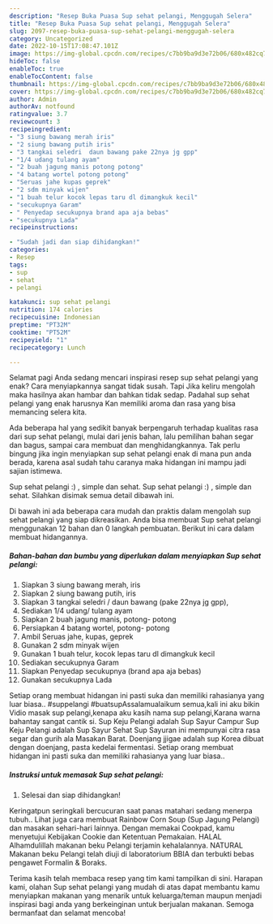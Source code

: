 ```yaml
---
description: "Resep Buka Puasa Sup sehat pelangi, Menggugah Selera"
title: "Resep Buka Puasa Sup sehat pelangi, Menggugah Selera"
slug: 2097-resep-buka-puasa-sup-sehat-pelangi-menggugah-selera
category: Uncategorized
date: 2022-10-15T17:08:47.101Z
image: https://img-global.cpcdn.com/recipes/c7bb9ba9d3e72b06/680x482cq70/sup-sehat-pelangi-foto-resep-utama.jpg
hideToc: false
enableToc: true
enableTocContent: false
thumbnail: https://img-global.cpcdn.com/recipes/c7bb9ba9d3e72b06/680x482cq70/sup-sehat-pelangi-foto-resep-utama.jpg
cover: https://img-global.cpcdn.com/recipes/c7bb9ba9d3e72b06/680x482cq70/sup-sehat-pelangi-foto-resep-utama.jpg
author: Admin
authorAv: notfound
ratingvalue: 3.7
reviewcount: 3
recipeingredient:
- "3 siung bawang merah iris"
- "2 siung bawang putih iris"
- "3 tangkai seledri  daun bawang pake 22nya jg gpp"
- "1/4 udang tulang ayam"
- "2 buah jagung manis potong potong"
- "4 batang wortel potong potong"
- "Seruas jahe kupas geprek"
- "2 sdm minyak wijen"
- "1 buah telur kocok lepas taru dl dimangkuk kecil"
- "secukupnya Garam"
- " Penyedap secukupnya brand apa aja bebas"
- "secukupnya Lada"
recipeinstructions:

- "Sudah jadi dan siap dihidangkan!"
categories:
- Resep
tags:
- sup
- sehat
- pelangi

katakunci: sup sehat pelangi 
nutrition: 174 calories
recipecuisine: Indonesian
preptime: "PT32M"
cooktime: "PT52M"
recipeyield: "1"
recipecategory: Lunch

---
```



Selamat pagi Anda sedang mencari inspirasi resep sup sehat pelangi yang enak? Cara menyiapkannya sangat tidak susah. Tapi Jika keliru mengolah maka hasilnya akan hambar dan bahkan tidak sedap. Padahal sup sehat pelangi yang enak harusnya Kan memiliki aroma dan rasa yang bisa memancing selera kita.


Ada beberapa hal yang sedikit banyak berpengaruh terhadap kualitas rasa dari sup sehat pelangi, mulai dari jenis bahan, lalu pemilihan bahan segar dan bagus, sampai cara membuat dan menghidangkannya. Tak perlu bingung jika ingin menyiapkan sup sehat pelangi enak di mana pun anda berada, karena asal sudah tahu caranya maka hidangan ini mampu jadi sajian istimewa.

Sup sehat pelangi :) , simple dan sehat. Sup sehat pelangi :) , simple dan sehat. Silahkan disimak semua detail dibawah ini.


Di bawah ini ada beberapa cara mudah dan praktis dalam mengolah sup sehat pelangi yang siap dikreasikan. Anda bisa membuat Sup sehat pelangi menggunakan 12 bahan dan 0 langkah pembuatan. Berikut ini cara dalam membuat hidangannya.

<!--inarticleads1-->

##### Bahan-bahan dan bumbu yang diperlukan dalam menyiapkan Sup sehat pelangi:

1. Siapkan 3 siung bawang merah, iris
1. Siapkan 2 siung bawang putih, iris
1. Siapkan 3 tangkai seledri / daun bawang (pake 22nya jg gpp),
1. Sediakan 1/4 udang/ tulang ayam
1. Siapkan 2 buah jagung manis, potong- potong
1. Persiapkan 4 batang wortel, potong- potong
1. Ambil Seruas jahe, kupas, geprek
1. Gunakan 2 sdm minyak wijen
1. Gunakan 1 buah telur, kocok lepas taru dl dimangkuk kecil
1. Sediakan secukupnya Garam
1. Siapkan  Penyedap secukupnya (brand apa aja bebas)
1. Gunakan secukupnya Lada


Setiap orang membuat hidangan ini pasti suka dan memiliki rahasianya yang luar biasa.. #suppelangi #buatsupAssalamualaikum semua,kali ini aku bikin Vidio masak sup pelangi,kenapa aku kasih nama sup pelangi,Karana warna bahantay sangat cantik si. Sup Keju Pelangi adalah Sup Sayur Campur Sup Keju Pelangi adalah Sup Sayur Sehat Sup Sayuran ini mempunyai citra rasa segar dan gurih ala Masakan Barat. Doenjang jjigae adalah sup Korea dibuat dengan doenjang, pasta kedelai fermentasi. Setiap orang membuat hidangan ini pasti suka dan memiliki rahasianya yang luar biasa.. 

<!--inarticleads2-->

##### Instruksi untuk memasak Sup sehat pelangi:


1. Selesai dan siap dihidangkan!

Keringatpun seringkali bercucuran saat panas matahari sedang menerpa tubuh.. Lihat juga cara membuat Rainbow Corn Soup (Sup Jagung Pelangi) dan masakan sehari-hari lainnya. Dengan memakai Cookpad, kamu menyetujui Kebijakan Cookie dan Ketentuan Pemakaian. HALAL Alhamdulillah makanan beku Pelangi terjamin kehalalannya. NATURAL Makanan beku Pelangi telah diuji di laboratorium BBIA dan terbukti bebas pengawet Formalin &amp; Boraks. 

Terima kasih telah membaca resep yang tim kami tampilkan di sini. Harapan kami, olahan Sup sehat pelangi yang mudah di atas dapat membantu kamu menyiapkan makanan yang menarik untuk keluarga/teman maupun menjadi inspirasi bagi anda yang berkeinginan untuk berjualan makanan. Semoga bermanfaat dan selamat mencoba!
